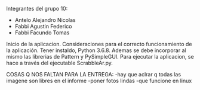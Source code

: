 Integrantes del grupo 10:
- Antelo Alejandro Nicolas
- Fabbi Agustin Federico
- Fabbi Facundo Tomas

Inicio de la aplicacion.
Consideraciones para el correcto funcionamiento de la aplicación. Tener instaldo, Python 3.6.8. Ademas se debe incorporar al mismo las librerias de Pattern y PySimpleGUI.
Para ejecutar la aplicacion, se hace a través del ejecutable ScrabbleAr.py.

COSAS Q NOS FALTAN PARA LA ENTREGA:
  -hay que aclrar q todas las imagene son libres en el informe
  -poner fotos lindas
  -que funcione en linux
